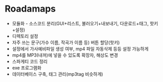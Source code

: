 # Roadamaps
* 모듈화 - 소스코드 분리(GUI+리스트, 불러오기+내보내기, 다운로드+태그, 핫키+설정)
* 디렉토리 설정
* 자주 쓰는 문구(가수 이름, 작곡가 이름 등) 버튼 할당(핫키)
* 설정에서 가사예비파일 생성 여부, mp4 파일 자동삭제 등등 설정 가능하게
* mp4를 MP3(내꺼)에 넣을 수 있도록 확장자, 해상도 변경
* 스파게티 코드 정리
* exe 프로그램화
* 데이터베이스 구축, 태그 관리(mp3tag 비슷하게)
